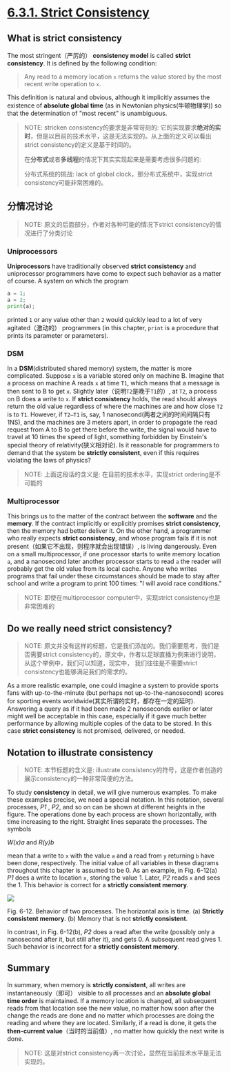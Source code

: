 # [6.3.1. Strict Consistency](https://www.e-reading.club/chapter.php/143358/217/Tanenbaum_-_Distributed_operating_systems.html) 



## What is strict consistency

The most stringent（严厉的） **consistency model** is called **strict consistency**. It is defined by the following condition: 

> Any read to a memory location `x` returns the value stored by the most recent write operation to `x`.

This definition is natural and obvious, although it implicitly assumes the existence of **absolute global time** (as in Newtonian physics(牛顿物理学)) so that the determination of "most recent" is unambiguous. 

> NOTE: stricken consistency的要求是非常苛刻的: 它的实现要求**绝对的实时**，但是以目前的技术水平，这是无法实现的。从上面的定义可以看出strict consistency的定义是基于时间的。
>
> 在**分布式**或者**多线程**的情况下其实实现起来是需要考虑很多问题的: 
>
> 分布式系统的挑战: lack of global clock，那分布式系统中，实现strict consistency可能非常困难的。

## 分情况讨论

> NOTE: 原文的后面部分，作者对各种可能的情况下strict consistency的情况进行了分类讨论

### Uniprocessors 

**Uniprocessors** have traditionally observed **strict consistency** and uniprocessor programmers have come to expect such behavior as a matter of course. A system on which the program 

```python
a = 1; 
a = 2; 
print(a); 
```

printed `1` or any value other than `2` would quickly lead to a lot of very agitated（激动的） programmers (in this chapter, `print` is a procedure that prints its parameter or parameters).  

### DSM

In a **DSM**(distributed shared memory) system, the matter is more complicated. Suppose `x` is a variable stored only on machine B. Imagine that a process on machine A reads `x` at time `T1`, which means that a message is then sent to B to get `x`. Slightly later（说明`T2`是晚于`T1`的）, at `T2`, a process on B does a write to `x`. If **strict consistency** holds, the read should always return the old value regardless of where the machines are and how close `T2` is to `T1`. However, if `T2–T1` is, say, 1 nanosecond(两者之间的时间间隔只有1NS), and the machines are 3 meters apart, in order to propagate the read request from A to B to get there before the write, the signal would have to travel at 10 times the speed of light, something forbidden by Einstein's special theory of relativity(狭义相对论). Is it reasonable for programmers to demand that the system be **strictly consistent**, even if this requires violating the laws of physics? 

> NOTE: 上面这段话的含义是: 在目前的技术水平，实现strict ordering是不可能的

### Multiprocessor

This brings us to the matter of the contract between the **software** and the **memory**. If the contract implicitly or explicitly promises **strict consistency**, then the memory had better deliver it. On the other hand, a programmer who really expects **strict consistency**, and whose program fails if it is not present（如果它不出现，则程序就会出现错误）, is living dangerously. Even on a small multiprocessor, if one processor starts to write memory location `a`, and a nanosecond later another processor starts to read `a` the reader will probably get the old value from its local cache. Anyone who writes programs that fail under these circumstances should be made to stay after school and write a program to print 100 times: "I will avoid race conditions." 

> NOTE: 即使在multiprocessor computer中，实现strict consistency也是非常困难的

## Do we really need strict consistency? 

> NOTE: 原文并没有这样的标题，它是我们添加的。我们需要思考，我们是否需要strict consistency的，原文中，作者以足球直播为例来进行说明，从这个举例中，我们可以知道，现实中， 我们往往是不需要strict consistency也能够满足我们的需求的。

As a more realistic example, one could imagine a system to provide sports fans with up-to-the-minute (but perhaps not up-to-the-nanosecond) scores for sporting events worldwide(其实所谓的实时，都存在一定的延时). Answering a query as if it had been made 2 nanoseconds earlier or later might well be acceptable in this case, especially if it gave much better performance by allowing multiple copies of the data to be stored. In this case **strict consistency** is not promised, delivered, or needed. 

## Notation to illustrate consistency

> NOTE: 本节标题的含义是: illustrate consistency的符号，这是作者创造的展示consistency的一种非常简便的方法。

To study **consistency** in detail, we will give numerous examples. To make these examples precise, we need a special notation. In this notation, several processes, *P1* , *P2*, and so on can be shown at different heights in the figure. The operations done by each process are shown horizontally, with time increasing to the right. Straight lines separate the processes. The symbols 

*W(x)a* and *R(y)b* 

mean that a write to `x` with the value `a` and a read from `y` returning `b` have been done, respectively. The initial value of all variables in these diagrams throughout this chapter is assumed to be 0. As an example, in Fig. 6-12(a) *P1* does a write to location `x`, storing the value 1. Later, *P2* reads `x` and sees the 1. This behavior is correct for a **strictly consistent memory**.  

![](https://www.e-reading.club/illustrations/143/143358-Any2FbImgLoader149)

Fig. 6-12.  Behavior of two processes. The horizontal axis is time. (a) **Strictly consistent memory**. (b) Memory that is not **strictly consistent**. 

In contrast, in Fig. 6-12(b), *P2* does a read after the write (possibly only a nanosecond after it, but still after it), and gets 0. A subsequent read gives 1. Such behavior is incorrect for a **strictly consistent memory**. 

## Summary

In summary, when memory is **strictly consistent**, all writes are instantaneously（即可） visible to all processes and an **absolute global time order** is maintained. If a memory location is changed, all subsequent reads from that location see the new value, no matter how soon after the change the reads are done and no matter which processes are doing the reading and where they are located. Similarly, if a read is done, it gets the **then-current value**（当时的当前值）, no matter how quickly the next write is done. 

> NOTE: 这是对strict consistency再一次讨论，显然在当前技术水平是无法实现的。

